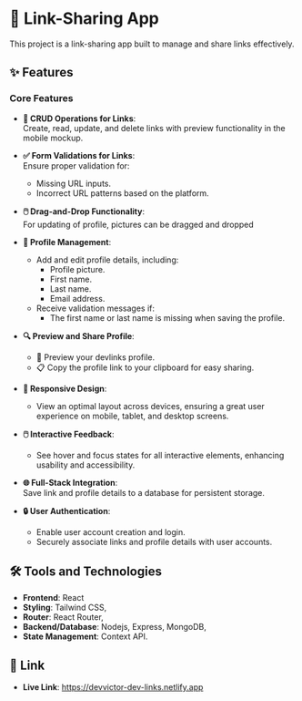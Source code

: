 # 📎 Link-Sharing App

This project is a link-sharing app built to manage and share links effectively.

## ✨ Features

### Core Features
- **🔗 CRUD Operations for Links**:  
  Create, read, update, and delete links with preview functionality in the mobile mockup.
  
- **✅ Form Validations for Links**:  
  Ensure proper validation for:
  - Missing URL inputs.
  - Incorrect URL patterns based on the platform.

- **🖱️ Drag-and-Drop Functionality**:  
  For updating of profile, pictures can be dragged and dropped

- **👤 Profile Management**:  
  - Add and edit profile details, including:
    - Profile picture.
    - First name.
    - Last name.
    - Email address.
  - Receive validation messages if:
    - The first name or last name is missing when saving the profile.

- **🔍 Preview and Share Profile**:  
  - 👀 Preview your devlinks profile.
  - 📋 Copy the profile link to your clipboard for easy sharing.

- **📱 Responsive Design**:  
  - View an optimal layout across devices, ensuring a great user experience on mobile, tablet, and desktop screens.

- **🖱️ Interactive Feedback**:  
  - See hover and focus states for all interactive elements, enhancing usability and accessibility.

- **🌐 Full-Stack Integration**:  
  Save link and profile details to a database for persistent storage.

- **🔒 User Authentication**:  
  - Enable user account creation and login.
  - Securely associate links and profile details with user accounts.

## 🛠️ Tools and Technologies
- **Frontend**: React
- **Styling**: Tailwind CSS,
- **Router**: React Router,
- **Backend/Database**: Nodejs, Express, MongoDB, 
- **State Management**: Context API.

## 🔗 Link
- **Live Link**: https://devvictor-dev-links.netlify.app
